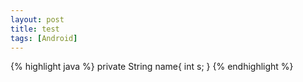 ```yaml
---
layout: post
title: test
tags: [Android]
---
```


{% highlight java %}
private String name{
	int s;
}
{% endhighlight %}